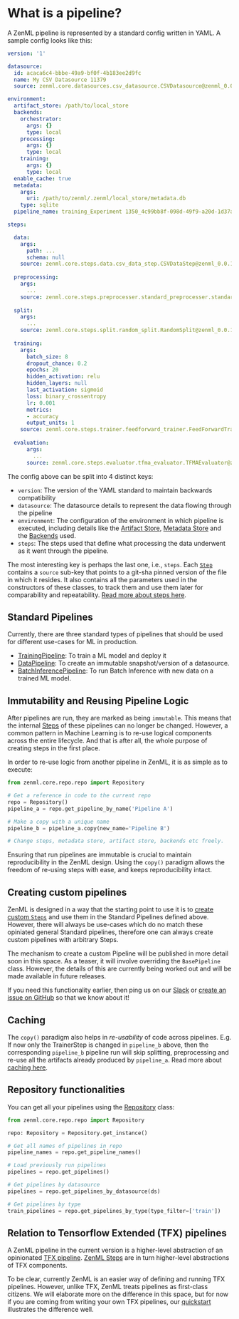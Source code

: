 # What is a pipeline?

A ZenML pipeline is represented by a standard config written in YAML. A sample config looks like this:

```yaml
version: '1'

datasource:
  id: acaca6c4-bbbe-49a9-bf0f-4b183ee2d9fc
  name: My CSV Datasource 11379
  source: zenml.core.datasources.csv_datasource.CSVDatasource@zenml_0.0.1rc2

environment:
  artifact_store: /path/to/local_store
  backends:
    orchestrator:
      args: {}
      type: local
    processing:
      args: {}
      type: local
    training:
      args: {}
      type: local
  enable_cache: true
  metadata:
    args:
      uri: /path/to/zenml/.zenml/local_store/metadata.db
    type: sqlite
  pipeline_name: training_Experiment 1350_4c99bb8f-098d-49f9-a20d-1d37aee67d6c

steps:

  data:
    args:
      path: ...
      schema: null
    source: zenml.core.steps.data.csv_data_step.CSVDataStep@zenml_0.0.1rc2
    
  preprocessing:
    args:
      ...
    source: zenml.core.steps.preprocesser.standard_preprocesser.standard_preprocesser.StandardPreprocesser@zenml_0.0.1rc2
  
  split:
    args:
      ...
    source: zenml.core.steps.split.random_split.RandomSplit@zenml_0.0.1rc2
  
  training:
    args:
      batch_size: 8
      dropout_chance: 0.2
      epochs: 20
      hidden_activation: relu
      hidden_layers: null
      last_activation: sigmoid
      loss: binary_crossentropy
      lr: 0.001
      metrics:
      - accuracy
      output_units: 1
    source: zenml.core.steps.trainer.feedforward_trainer.FeedForwardTrainer@zenml_0.0.1rc2
  
  evaluation:
      args:
        ...
      source: zenml.core.steps.evaluator.tfma_evaluator.TFMAEvaluator@zenml_0.0.1rc2


```

The config above can be split into 4 distinct keys:

* `version`: The version of the YAML standard to maintain backwards compatibility
* `datasource`: The datasource details to represent the data flowing through the pipeline
* `environment`: The configuration of the environment in which pipeline is executed, including  details like the [Artifact Store](../repository/artifact-store.md), [Metadata Store](../repository/metadata-store.md) and the [Backends](../backends/what-is-a-backend.md) used.
* `steps`: The steps used that define what processing the data underwent as it went through the pipeline.

The most interesting key is perhaps the last one, i.e., `steps`. Each [`Step`](../steps/what-is-a-step.md) contains a `source` sub-key that points to a git-sha pinned version of the file in which it resides. It also contains all the parameters used in the constructors of these classes, to track them and use them later for comparability and repeatability. [Read more about steps here](../steps/what-is-a-step.md).

## Standard Pipelines
Currently, there are three standard types of pipelines that should be used for different use-cases for ML in production.

* [TrainingPipeline](training-pipeline.md): To train a ML model and deploy it
* [DataPipeline](data.md): To create an immutable snapshot/version of a datasource.
* [BatchInferencePipeline](batch-inference.md): To run Batch Inference with new data on a trained ML model.

## Immutability and Reusing Pipeline Logic
After pipelines are run, they are marked as being `immutable`. This  means that the internal [Steps](../steps/what-is-a-step.md) of these pipelines can no longer be changed.
However, a common pattern in Machine Learning is to re-use logical components across the entire lifecycle. And that is after all, the whole purpose of creating steps in the 
first place.

In order to re-use logic from another pipeline in ZenML, it is as simple as to execute:
```python
from zenml.core.repo.repo import Repository

# Get a reference in code to the current repo
repo = Repository()
pipeline_a = repo.get_pipeline_by_name('Pipeline A')

# Make a copy with a unique name
pipeline_b = pipeline_a.copy(new_name='Pipeline B')

# Change steps, metadata store, artifact store, backends etc freely.
```
Ensuring that run pipelines are immutable is crucial to maintain reproducibility in the ZenML design. Using the `copy()` paradigm allows 
the freedom of re-using steps with ease, and keeps reproducibility intact.

## Creating custom pipelines
ZenML is designed in a way that the starting point to use it is to [create custom `Steps`](../steps/what-is-a-step.md) and use them in the Standard 
Pipelines defined above. However, there will always be use-cases which do no match these opiniated general Standard pipelines, therefore one can always 
create custom pipelines with arbitrary Steps.

The mechanism to create a custom Pipeline will be published in more detail soon in this space. As a teaser, it will involve overriding the `BasePipeline` class.
However, the details of this are currently being worked out and will be made available in future releases.

If you need this functionality earlier, then ping us on our [Slack](https://zenml.io/slack-invite) or [create an issue on GitHub](https://https://github.com/maiot-io/zenml) 
so that we know about it!

## Caching
The `copy()` paradigm also helps in *re-usability* of code across pipelines. E.g. If now only the TrainerStep is changed in `pipeline_b` above, 
then the corresponding `pipeline_b` pipeline run will skip splitting, preprocessing and re-use all the artifacts already produced by `pipeline_a`. 
Read more about [caching here](reusing-artifacts.md).

## Repository functionalities
You can get all your pipelines using the [Repository](../repository/what-is-a-repository.md) class:

```python
from zenml.core.repo.repo import Repository

repo: Repository = Repository.get_instance()

# Get all names of pipelines in repo
pipeline_names = repo.get_pipeline_names()

# Load previously run pipelines
pipelines = repo.get_pipelines()

# Get pipelines by datasource
pipelines = repo.get_pipelines_by_datasource(ds)

# Get pipelines by type
train_pipelines = repo.get_pipelines_by_type(type_filter=['train'])
```

## Relation to Tensorflow Extended \(TFX\) pipelines

A ZenML pipeline in the current version is a higher-level abstraction of an opinionated [TFX pipeline](https://www.tensorflow.org/tfx). [ZenML Steps](../steps/what-is-a-step.md) are in turn higher-level abstractions of TFX components. 

To be clear, currently ZenML is an easier way of defining and running TFX pipelines. However, unlike TFX, ZenML treats pipelines as first-class citizens. We will elaborate more on the difference in this space, but for now if you are coming from writing your own TFX pipelines, our [quickstart](../getting-started/quickstart.md) illustrates the difference well.
